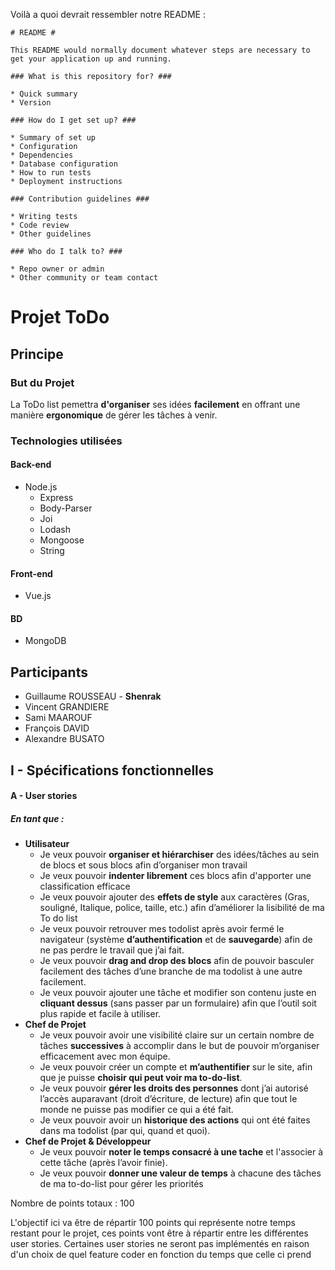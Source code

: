 Voilà a quoi devrait ressembler notre README :

```
# README #

This README would normally document whatever steps are necessary to get your application up and running.

### What is this repository for? ###

* Quick summary
* Version

### How do I get set up? ###

* Summary of set up
* Configuration
* Dependencies
* Database configuration
* How to run tests
* Deployment instructions

### Contribution guidelines ###

* Writing tests
* Code review
* Other guidelines

### Who do I talk to? ###

* Repo owner or admin
* Other community or team contact
```


# Projet ToDo

## Principe

### But du Projet

La ToDo list pemettra **d'organiser** ses idées **facilement** en offrant une manière **ergonomique** de gérer les tâches à venir.

### Technologies utilisées
#### Back-end
 * Node.js
   * Express
   * Body-Parser
   * Joi
   * Lodash
   * Mongoose
   * String

#### Front-end
 * Vue.js

#### BD
* MongoDB

## Participants
 * Guillaume ROUSSEAU - **Shenrak**
 * Vincent GRANDIERE
 * Sami MAAROUF
 * François DAVID
 * Alexandre BUSATO

## I - Spécifications fonctionnelles


#### **A - User stories**

##### En tant que :
* **Utilisateur**
  * Je veux pouvoir **organiser et hiérarchiser** des idées/tâches au sein de blocs et sous blocs afin d’organiser mon travail
  * Je veux pouvoir **indenter librement** ces blocs afin d'apporter une classification efficace
  * Je veux pouvoir ajouter des **effets de style** aux caractères (Gras, souligné, Italique, police, taille, etc.) afin d’améliorer la lisibilité de ma To do list
  * Je veux pouvoir retrouver mes todolist après avoir fermé le navigateur (système **d’authentification** et de **sauvegarde**) afin de ne pas perdre le travail que j’ai fait.
  * Je veux pouvoir **drag and drop des blocs** afin de pouvoir basculer facilement des tâches d’une branche de ma todolist à une autre facilement.
  * Je veux pouvoir ajouter une tâche et modifier son contenu juste en **cliquant dessus** (sans passer par un formulaire) afin que l’outil soit plus rapide et facile à utiliser.
* **Chef de Projet**
  * Je veux pouvoir avoir une visibilité claire sur un certain nombre de tâches **successives** à accomplir dans le but de pouvoir m’organiser efficacement avec mon équipe.
  * Je veux pouvoir créer un compte et **m’authentifier** sur le site, afin que je puisse **choisir qui peut voir ma to-do-list**.
  * Je veux pouvoir **gérer les droits des personnes** dont j’ai autorisé l’accès auparavant (droit d’écriture, de lecture) afin que tout le monde ne puisse pas modifier ce qui a été fait.
  * Je veux pouvoir avoir un **historique des actions** qui ont été faites dans ma todolist (par qui, quand et quoi).  
* **Chef de Projet & Développeur**
  * Je veux pouvoir **noter le temps consacré à une tache** et l'associer à cette tâche (après l’avoir finie).
  * Je veux pouvoir **donner une valeur de temps** à chacune des tâches de ma to-do-list pour gérer les priorités

Nombre de points totaux : 100

L'objectif ici va être de répartir 100 points qui représente notre temps restant pour le projet, ces points vont être à répartir entre les différentes user stories.
Certaines user  stories ne seront pas implémentés en raison d'un choix de quel feature coder en fonction du temps que celle ci prend
